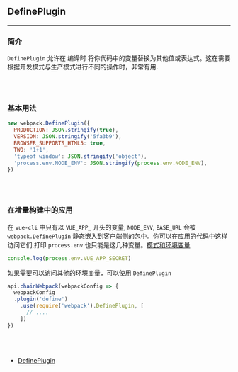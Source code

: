 ## DefinePlugin
***

### 简介
`DefinePlugin` 允许在 编译时 将你代码中的变量替换为其他值或表达式。这在需要根据开发模式与生产模式进行不同的操作时，非常有用.

<br></br>

### 基本用法
```js
new webpack.DefinePlugin({
  PRODUCTION: JSON.stringify(true),
  VERSION: JSON.stringify('5fa3b9'),
  BROWSER_SUPPORTS_HTML5: true,
  TWO: '1+1',
  'typeof window': JSON.stringify('object'),
  'process.env.NODE_ENV': JSON.stringify(process.env.NODE_ENV),
})
```

<br></br>

### 在增量构建中的应用
在 `vue-cli` 中只有以 `VUE_APP_` 开头的变量, `NODE_ENV`, `BASE_URL` 会被 `webpack.DefinePlugin` 静态嵌入到客户端侧的包中。你可以在应用的代码中这样访问它们,打印 `process.env` 也只能是这几种变量。[模式和环境变量](https://cli.vuejs.org/zh/guide/mode-and-env.html)
```js
console.log(process.env.VUE_APP_SECRET)
```

如果需要可以访问其他的环境变量，可以使用 `DefinePlugin`
```js
api.chainWebpack(webpackConfig => {
  webpackConfig
  .plugin('define')
    .use(require('webpack').DefinePlugin, [
      // ....
    ])
})

```
<br></br>

- [DefinePlugin](https://webpack.docschina.org/plugins/define-plugin#root)